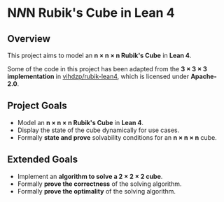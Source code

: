 # N*N*N Rubik's Cube in Lean 4  

## Overview  
This project aims to model an **n × n × n Rubik's Cube** in **Lean 4**.  

Some of the code in this project has been adapted from the **3 × 3 × 3 implementation** in [vihdzp/rubik-lean4](https://github.com/vihdzp/rubik-lean4), which is licensed under **Apache-2.0**.  

## Project Goals  
- Model an **n × n × n Rubik's Cube** in **Lean 4**.  
- Display the state of the cube dynamically for use cases.  
- Formally **state and prove** solvability conditions for an **n × n × n** cube.  

## Extended Goals  
- Implement an **algorithm to solve a 2 × 2 × 2 cube**.  
- Formally **prove the correctness** of the solving algorithm.  
- Formally **prove the optimality** of the solving algorithm.
